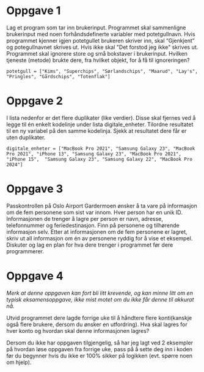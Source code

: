 # Oppgave 1

Lag et program som tar inn brukerinput. Programmet skal sammenligne brukerinput med noen forhåndsdefinerte variabler med potetgullnavn. Hvis programmet kjenner igjen potetgullet brukeren skriver inn, skal “Gjenkjent” og potegullnavnet skrives ut. Hvis ikke skal "Det forstod jeg ikke" skrives ut. Programmet skal ignorere store og små bokstaver i brukerinput. Hvilken tjeneste (metode) brukte dere, fra hvilket objekt, for å få til ignoreringen?
```python3
potetgull = ["Kims", "Superchips", "Sørlandschips", "Maarud", "Lay's", "Pringles", "Gårdschips", "Totenflak"]
```

# Oppgave 2

I lista nedenfor er det flere duplikater (like verdier). Disse skal fjernes ved å legge til én enkelt kodelinje under lista digitale_enheter. Tilordne resultatet til en ny variabel på den samme kodelinja. Sjekk at resultatet dere får er uten duplikater.

```python3
digitale_enheter = ["MacBook Pro 2021", "Samsung Galaxy 23", "MacBook Pro 2021", "iPhone 13", "Samsung Galaxy 23", "MacBook Pro 2021", "iPhone 15",  "Samsung Galaxy 23", "Samsung Galaxy 22", "MacBook Pro 2024"]
```

# Oppgave 3

Passkontrollen på Oslo Airport Gardermoen ønsker å ta vare på informasjon om de fem personene som sist var innom. Hver person har en unik ID. Informasjonen de trenger å lagre per person er navn, adresse, telefonnummer og feriedestinasjon. Finn på personene og tilhørende informasjon selv. Etter at informasjonen om de fem personene er lagret, skriv ut all informasjon om én av personene ryddig for å vise et eksempel. Diskuter og lag en plan for hva dere trenger i programmet før dere programmerer.

# Oppgave 4

*Merk at denne oppgaven kan fort bli litt krevende, og kan minne litt om en typisk eksamensoppgave, ikke mist motet om du ikke får denne til akkurat nå.*

Utvid programmet dere lagde forrige uke til å håndtere flere konti(kanskje også flere brukere, dersom du ønsker en utfordring).
Hva skal lagres for hver konto og hvordan skal denne informasjonen lagres?

Dersom du ikke har oppgaven tilgjengelig, så har jeg lagt ved 2 eksempler på hvordan løse oppgaven fra forrige uke, pass på å sette deg inn i koden før du begynner hvis du ikke er 100% sikker på logikken (evt. spørre noen om hjelp).

